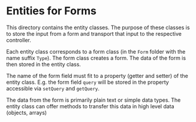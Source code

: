 # Entities for Forms

This directory contains the entity classes. The purpose of these classes is to store the input from a form and transport that input to the respective controller.

Each entity class corresponds to a form class (in the `Form` folder with the name suffix `Type`). The form class creates a form. The data of the form is then stored in the entity class.

The name of the form field must fit to a property (getter and setter) of the entity class. E.g. the form field `query` will be stored in the property accessible via `setQuery` and `getQuery`.

The data from the form is primarily plain text or simple data types. The entity class can offer methods to transfer this data in high level data (objects, arrays)